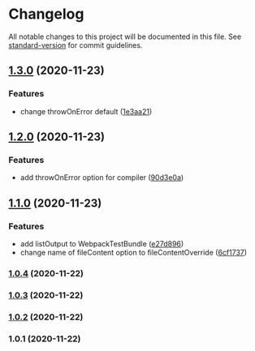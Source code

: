 # Changelog

All notable changes to this project will be documented in this file. See [standard-version](https://github.com/conventional-changelog/standard-version) for commit guidelines.

## [1.3.0](https://github.com/Calvin-LL/webpack-loader-test-util/compare/v1.2.0...v1.3.0) (2020-11-23)


### Features

* change throwOnError default ([1e3aa21](https://github.com/Calvin-LL/webpack-loader-test-util/commit/1e3aa212cfce8dba44b2270f5f680ae91d668afd))

## [1.2.0](https://github.com/Calvin-LL/webpack-loader-test-util/compare/v1.1.0...v1.2.0) (2020-11-23)


### Features

* add throwOnError option for compiler ([90d3e0a](https://github.com/Calvin-LL/webpack-loader-test-util/commit/90d3e0a924942f545744cf08dc32abacfa8ba778))

## [1.1.0](https://github.com/Calvin-LL/webpack-loader-test-util/compare/v1.0.4...v1.1.0) (2020-11-23)


### Features

* add listOutput to WebpackTestBundle ([e27d896](https://github.com/Calvin-LL/webpack-loader-test-util/commit/e27d896938917e06d70f93f8d67b47b63f4dcf60))
* change name of fileContent option to fileContentOverride ([6cf1737](https://github.com/Calvin-LL/webpack-loader-test-util/commit/6cf17370df96946110384864769e21ed7b505b1b))

### [1.0.4](https://github.com/Calvin-LL/webpack-loader-test-util/compare/v1.0.3...v1.0.4) (2020-11-22)

### [1.0.3](https://github.com/Calvin-LL/webpack-loader-test-util/compare/v1.0.2...v1.0.3) (2020-11-22)

### [1.0.2](https://github.com/Calvin-LL/webpack-loader-test-util/compare/v1.0.1...v1.0.2) (2020-11-22)

### 1.0.1 (2020-11-22)
